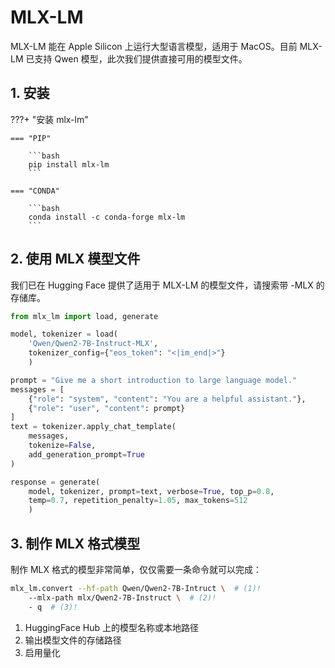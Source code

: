 # MLX-LM

MLX-LM 能在 Apple Silicon 上运行大型语言模型，适用于 MacOS。目前 MLX-LM 已支持 Qwen 模型，此次我们提供直接可用的模型文件。

## 1. 安装

???+ "安装 mlx-lm"

    === "PIP"

        ```bash
        pip install mlx-lm
        ```

    === "CONDA"

        ```bash
        conda install -c conda-forge mlx-lm
        ```

## 2. 使用 MLX 模型文件

我们已在 Hugging Face 提供了适用于 MLX-LM 的模型文件，请搜索带 -MLX 的存储库。

```python linenums="1"
from mlx_lm import load, generate

model, tokenizer = load(
    'Qwen/Qwen2-7B-Instruct-MLX',
    tokenizer_config={"eos_token": "<|im_end|>"}
    )

prompt = "Give me a short introduction to large language model."
messages = [
    {"role": "system", "content": "You are a helpful assistant."},
    {"role": "user", "content": prompt}
]
text = tokenizer.apply_chat_template(
    messages,
    tokenize=False,
    add_generation_prompt=True
)

response = generate(
    model, tokenizer, prompt=text, verbose=True, top_p=0.8, 
    temp=0.7, repetition_penalty=1.05, max_tokens=512
    )
```

## 3. 制作 MLX 格式模型

制作 MLX 格式的模型非常简单，仅仅需要一条命令就可以完成：

```bash linenums="1"
mlx_lm.convert --hf-path Qwen/Qwen2-7B-Intruct \  # (1)!
    --mlx-path mlx/Qwen2-7B-Instruct \  # (2)!
    - q  # (3)!
```

  1. HuggingFace Hub 上的模型名称或本地路径
  2. 输出模型文件的存储路径
  3. 启用量化
